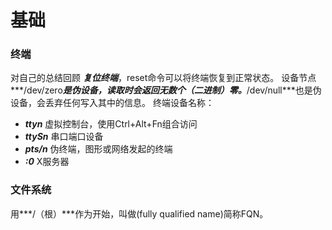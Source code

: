 # 基础

### 终端
对自己的总结回顾
***复位终端***，reset命令可以将终端恢复到正常状态。
设备节点***/dev/zero***是伪设备，读取时会返回无数个（二进制）零。***/dev/null***也是伪设备，会丢弃任何写入其中的信息。
终端设备名称：
+ ***ttyn*** 虚拟控制台，使用Ctrl+Alt+Fn组合访问
+ ***ttySn*** 串口端口设备
+ ***pts/n*** 伪终端，图形或网络发起的终端
+ ***:0*** X服务器

### 文件系统
用***/（根）***作为开始，叫做(fully qualified name)简称FQN。


